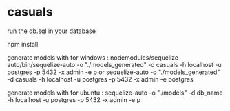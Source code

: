# casuals

run the db.sql in your database

npm install 

generate models with for windows : nodemodules/sequelize-auto/bin/sequelize-auto -o "./models_generated" -d casuals -h localhost -u postgres -p 5432 -x admin -e p or sequelize-auto -o "./models_generated" -d casuals -h localhost -u postgres -p 5432 -x admin -e postgres

generate models with for ubuntu : sequelize-auto -o "./models" -d db_name -h localhost -u postgres -p 5432 -x admin -e p